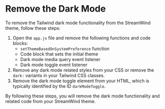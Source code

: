# Remove the Dark Mode

To remove the Tailwind dark mode functionality from the StreamWind theme, follow these steps:

1. Open the `app.js` file and remove the following functions and code blocks:
   * `setThemeBasedOnSystemPreference` function
   * Code block that sets the initial theme
   * Dark mode media query event listener
   * Dark mode toggle event listener
2. Remove any dark mode related styles from your CSS or remove the `dark:` variants in your Tailwind CSS classes.
3. Remove the dark mode toggle element from your HTML, which is typically identified by the ID `darkModeToggle`.

By following these steps, you will remove the dark mode functionality and related code from your StreamWind theme.
